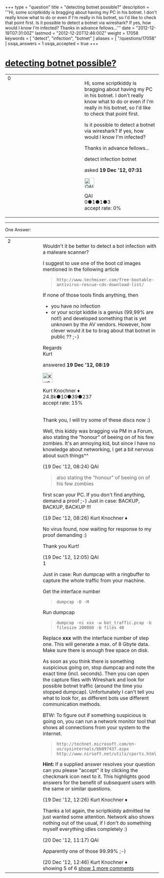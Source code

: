 +++
type = "question"
title = "detecting botnet possible?"
description = '''Hi, some scriptkiddy is bragging about having my PC in his botnet. I don&#x27;t really know what to do or even if I&#x27;m really in his botnet, so I&#x27;d like to check that point first. Is it possible to detect a botnet via wireshark?  If yes, how would I know I&#x27;m infected? Thanks in advance fellows...'''
date = "2012-12-19T07:31:00Z"
lastmod = "2012-12-20T12:46:00Z"
weight = 17058
keywords = [ "detect", "infection", "botnet" ]
aliases = [ "/questions/17058" ]
osqa_answers = 1
osqa_accepted = true
+++

<div class="headNormal">

# [detecting botnet possible?](/questions/17058/detecting-botnet-possible)

</div>

<div id="main-body">

<div id="askform">

<table id="question-table" style="width:100%;"><colgroup><col style="width: 50%" /><col style="width: 50%" /></colgroup><tbody><tr class="odd"><td style="width: 30px; vertical-align: top"><div class="vote-buttons"><span id="post-17058-upvote" class="ajax-command post-vote up" rel="nofollow" title="I like this post (click again to cancel)"> </span><div id="post-17058-score" class="post-score" title="current number of votes">0</div><span id="post-17058-downvote" class="ajax-command post-vote down" rel="nofollow" title="I dont like this post (click again to cancel)"> </span> <span id="favorite-mark" class="ajax-command favorite-mark" rel="nofollow" title="mark/unmark this question as favorite (click again to cancel)"> </span><div id="favorite-count" class="favorite-count"></div></div></td><td><div id="item-right"><div class="question-body"><p>Hi, some scriptkiddy is bragging about having my PC in his botnet. I don't really know what to do or even if I'm really in his botnet, so I'd like to check that point first.</p><p>Is it possible to detect a botnet via wireshark? If yes, how would I know I'm infected?</p><p>Thanks in advance fellows...</p></div><div id="question-tags" class="tags-container tags"><span class="post-tag tag-link-detect" rel="tag" title="see questions tagged &#39;detect&#39;">detect</span> <span class="post-tag tag-link-infection" rel="tag" title="see questions tagged &#39;infection&#39;">infection</span> <span class="post-tag tag-link-botnet" rel="tag" title="see questions tagged &#39;botnet&#39;">botnet</span></div><div id="question-controls" class="post-controls"></div><div class="post-update-info-container"><div class="post-update-info post-update-info-user"><p>asked <strong>19 Dec '12, 07:31</strong></p><img src="https://secure.gravatar.com/avatar/74c7db18641b0e7a903fc2b622aaf5dd?s=32&amp;d=identicon&amp;r=g" class="gravatar" width="32" height="32" alt="QAI&#39;s gravatar image" /><p><span>QAI</span><br />
<span class="score" title="0 reputation points">0</span><span title="1 badges"><span class="badge1">●</span><span class="badgecount">1</span></span><span title="1 badges"><span class="silver">●</span><span class="badgecount">1</span></span><span title="3 badges"><span class="bronze">●</span><span class="badgecount">3</span></span><br />
<span class="accept_rate" title="Rate of the user&#39;s accepted answers">accept rate:</span> <span title="QAI has no accepted answers">0%</span></p></div></div><div id="comments-container-17058" class="comments-container"></div><div id="comment-tools-17058" class="comment-tools"></div><div class="clear"></div><div id="comment-17058-form-container" class="comment-form-container"></div><div class="clear"></div></div></td></tr></tbody></table>

------------------------------------------------------------------------

<div class="tabBar">

<span id="sort-top"></span>

<div class="headQuestions">

One Answer:

</div>

</div>

<span id="17061"></span>

<div id="answer-container-17061" class="answer accepted-answer">

<table style="width:100%;"><colgroup><col style="width: 50%" /><col style="width: 50%" /></colgroup><tbody><tr class="odd"><td style="width: 30px; vertical-align: top"><div class="vote-buttons"><span id="post-17061-upvote" class="ajax-command post-vote up" rel="nofollow" title="I like this post (click again to cancel)"> </span><div id="post-17061-score" class="post-score" title="current number of votes">2</div><span id="post-17061-downvote" class="ajax-command post-vote down" rel="nofollow" title="I dont like this post (click again to cancel)"> </span> <span class="accept-answer on" rel="nofollow" title="QAI has selected this answer as the correct answer"> </span></div></td><td><div class="item-right"><div class="answer-body"><p>Wouldn't it be better to detect a bot infection with a malware scanner?</p><p>I suggest to use one of the boot cd images mentioned in the following article</p><blockquote><p><code>http://www.techmixer.com/free-bootable-antivirus-rescue-cds-download-list/</code><br />
</p></blockquote><p>If none of those tools finds anything, then</p><ul><li>you have no infection</li><li>or your script kiddie is a genius (99,99% are not!) and developed something that is yet unknown by the AV vendors. However, how clever would it be to brag about that botnet in public ?? ;-)</li></ul><p>Regards<br />
Kurt</p></div><div class="answer-controls post-controls"></div><div class="post-update-info-container"><div class="post-update-info post-update-info-user"><p>answered <strong>19 Dec '12, 08:19</strong></p><img src="https://secure.gravatar.com/avatar/23b7bf5b13bc2c98b2e8aa9869ca5d75?s=32&amp;d=identicon&amp;r=g" class="gravatar" width="32" height="32" alt="Kurt%20Knochner&#39;s gravatar image" /><p><span>Kurt Knochner ♦</span><br />
<span class="score" title="24767 reputation points"><span>24.8k</span></span><span title="10 badges"><span class="badge1">●</span><span class="badgecount">10</span></span><span title="39 badges"><span class="silver">●</span><span class="badgecount">39</span></span><span title="237 badges"><span class="bronze">●</span><span class="badgecount">237</span></span><br />
<span class="accept_rate" title="Rate of the user&#39;s accepted answers">accept rate:</span> <span title="Kurt Knochner has 344 accepted answers">15%</span> </br></br></p></div></div><div id="comments-container-17061" class="comments-container"><span id="17064"></span><div id="comment-17064" class="comment"><div id="post-17064-score" class="comment-score"></div><div class="comment-text"><p>Thank you, I will try some of these discs now :)</p><p>Well, this kiddy was bragging via PM in a Forum, also stating the "honour" of beeing on of his few zombies. It's an annoying kid, but since I have no knowledge about networking, I get a bit nervous about such things^^</p></div><div id="comment-17064-info" class="comment-info"><span class="comment-age">(19 Dec '12, 08:24)</span> <span class="comment-user userinfo">QAI</span></div></div><span id="17065"></span><div id="comment-17065" class="comment"><div id="post-17065-score" class="comment-score"></div><div class="comment-text"><blockquote><p>also stating the "honour" of beeing on of his few zombies</p></blockquote><p>first scan your PC. If you don't find anything, demand a proof ;-) Just in case: BACKUP, BACKUP, BACKUP !!!</p></div><div id="comment-17065-info" class="comment-info"><span class="comment-age">(19 Dec '12, 08:26)</span> <span class="comment-user userinfo">Kurt Knochner ♦</span></div></div><span id="17073"></span><div id="comment-17073" class="comment"><div id="post-17073-score" class="comment-score"></div><div class="comment-text"><p>No virus found, now waiting for response to my proof demanding :)</p><p>Thank you Kurt!</p></div><div id="comment-17073-info" class="comment-info"><span class="comment-age">(19 Dec '12, 12:05)</span> <span class="comment-user userinfo">QAI</span></div></div><span id="17075"></span><div id="comment-17075" class="comment"><div id="post-17075-score" class="comment-score">1</div><div class="comment-text"><p>Just in case: Run dumpcap with a ringbuffer to capture the whole traffic from your machine.</p><p>Get the interface number</p><blockquote><p><code>dumpcap -D -M</code><br />
</p></blockquote><p>Run dumpcap</p><blockquote><p><code>dumpcap -ni xxx -w bot_traffic.pcap -b filesize 200000 -b files 40</code><br />
</p></blockquote><p>Replace <strong>xxx</strong> with the interface number of step one. This will generate a max. of 8 Gbyte data. Make sure there is enough free space on disk.</p><p>As soon as you think there is something suspicious going on, stop dumpcap and note the exact time (incl. seconds). Then you can open the capture files with Wireshark and look for possible botnet traffic (around the time you stopped dumpcap). Unfortunately I can't tell you what to look for, as different bots use different communication methods.</p><p>BTW: To figure out if something suspicious is going on, you can run a network monitor tool that shows all connections from your system to the internet.</p><blockquote><p><code>http://technet.microsoft.com/en-us/sysinternals/bb897437.aspx</code><br />
<code>http://www.nirsoft.net/utils/cports.html</code><br />
</p></blockquote><p><strong>Hint:</strong> If a supplied answer resolves your question can you please "accept" it by clicking the checkmark icon next to it. This highlights good answers for the benefit of subsequent users with the same or similar questions.</p></div><div id="comment-17075-info" class="comment-info"><span class="comment-age">(19 Dec '12, 12:26)</span> <span class="comment-user userinfo">Kurt Knochner ♦</span></div></div><span id="17104"></span><div id="comment-17104" class="comment"><div id="post-17104-score" class="comment-score"></div><div class="comment-text"><p>Thanks a lot again, the scriptkiddy admitted he just wanted some attention. Network also shows nothing out of the usual, if I don't do something myself everything idles completely :)</p></div><div id="comment-17104-info" class="comment-info"><span class="comment-age">(20 Dec '12, 11:17)</span> <span class="comment-user userinfo">QAI</span></div></div><span id="17112"></span><div id="comment-17112" class="comment not_top_scorer"><div id="post-17112-score" class="comment-score"></div><div class="comment-text"><p>Apparently one of those 99.99% ;-)</p></div><div id="comment-17112-info" class="comment-info"><span class="comment-age">(20 Dec '12, 12:46)</span> <span class="comment-user userinfo">Kurt Knochner ♦</span></div></div></div><div id="comment-tools-17061" class="comment-tools"><span class="comments-showing"> showing 5 of 6 </span> <a href="#" class="show-all-comments-link">show 1 more comments</a></div><div class="clear"></div><div id="comment-17061-form-container" class="comment-form-container"></div><div class="clear"></div></div></td></tr></tbody></table>

</div>

<div class="paginator-container-left">

</div>

</div>

</div>

